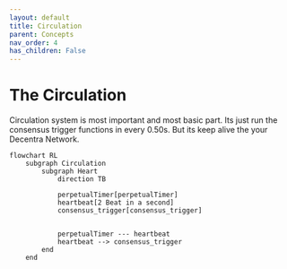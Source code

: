 ```yaml
---
layout: default
title: Circulation
parent: Concepts
nav_order: 4
has_children: False
---
```


# The Circulation
Circulation system is most important and most basic part. Its just run the consensus trigger functions in every 0.50s. But its keep alive the your Decentra Network.

```mermaid
flowchart RL
    subgraph Circulation
        subgraph Heart
            direction TB

            perpetualTimer[perpetualTimer]
            heartbeat[2 Beat in a second]
            consensus_trigger[consensus_trigger]


            perpetualTimer --- heartbeat
            heartbeat --> consensus_trigger
        end
    end